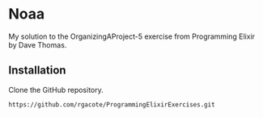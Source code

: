 # Noaa

My solution to the OrganizingAProject-5 exercise from Programming Elixir by Dave Thomas.

## Installation
Clone the GitHub repository.

```
https://github.com/rgacote/ProgrammingElixirExercises.git
```
